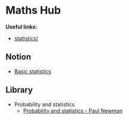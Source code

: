 # Maths Hub

**Useful links:**

- [statistics/](statistics/statistics.md)

## Notion

- [Basic statistics](notion/20220517170916_basic-statistics.md)

## Library

- Probability and statistics
  - [Probability and statistics - Paul Newman](../books-hub/notion/probability-and-statistics-tid-ies.md)

